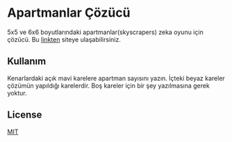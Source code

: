 # Apartmanlar Çözücü

5x5 ve 6x6 boyutlarındaki apartmanlar(skyscrapers) zeka oyunu için çözücü. Bu [linkten](https://itu-itis24-kececi24.github.io/apartmanlar/) siteye ulaşabilirsiniz.

## Kullanım

Kenarlardaki açık mavi karelere apartman sayısını yazın. İçteki beyaz kareler çözümün yapıldığı karelerdir. Boş kareler için bir şey yazılmasına gerek yoktur.



## License

[MIT](https://choosealicense.com/licenses/mit/)